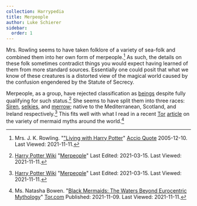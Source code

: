 ```yaml
---
collection: Harrypedia
title: Merpeople
author: Luke Schierer
sidebar:
  order: 1
---
```


Mrs. Rowling seems to have taken folklore of a variety of sea-folk and combined
them into her own form of merpeople.[^211111-3]  As such, the details on these
folk sometimes contradict things you would expect having learned of them from
more standard sources.  Essentially one could posit that what we know of these
creatures is a distorted view of the magical world caused by the confusion
engendered by the Statute of Secrecy.  

Merpeople, as a group, have rejected classification as [beings](../)
despite fully qualifying for such status.[^211111-4]  She seems to have split
them into three races: [Siren](siren), [selkies](selkies), and [merrow](merrow);
native to the Mediterranean, Scotland, and Ireland respectively.[^211111-5] This
fits well with what I read in a recent [Tor][] [article][tbm1] on the variety of
mermaid myths around the world.[^211111-6]

[tbm1]: https://www.tor.com/2021/11/09/black-mermaids-the-waters-beyond-eurocentric-mythology/

[Tor]: https://www.tor.com/

[^211111-6]: Ms. Natasha Bowen.
    "[Black Mermaids: The Waters Beyond Eurocentric Mythology](https://www.tor.com/2021/11/09/black-mermaids-the-waters-beyond-eurocentric-mythology/)"
    [Tor.com](https://www.tor.com/) Published: 2021-11-09. Last Viewed: 2021-11-11.

[^211111-5]: [Harry Potter Wiki](https://harrypotter.fandom.com/wiki)
    "[Merpeople](https://harrypotter.fandom.com/wiki/Merpeople)"
    Last Edited: 2021-03-15. Last Viewed: 2021-11-11.

[^211111-4]: [Harry Potter Wiki](https://harrypotter.fandom.com/wiki)
    "[Merpeople](https://harrypotter.fandom.com/wiki/Merpeople)"
    Last Edited: 2021-03-15. Last Viewed: 2021-11-11.

[^211111-3]: Mrs. J. K. Rowling.
    "["Living with Harry Potter](http://www.accio-quote.org/articles/2005/1205-bbc-fry.html)"
    [Accio Quote](http://www.accio-quote.org) 2005-12-10. Last Viewed: 2021-11-11.
